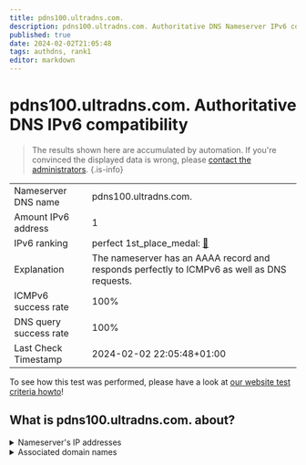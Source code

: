 ```yaml
---
title: pdns100.ultradns.com.
description: pdns100.ultradns.com. Authoritative DNS Nameserver IPv6 compatibility
published: true
date: 2024-02-02T21:05:48
tags: authdns, rank1
editor: markdown
---
```


# pdns100.ultradns.com. Authoritative DNS IPv6 compatibility

> The results shown here are accumulated by automation. If you're convinced the displayed data is wrong, please [contact the administrators](/howto/chat). 
{.is-info}




|   |   |
| - | - |
| Nameserver DNS name | pdns100.ultradns.com.
| Amount IPv6 address | 1
| IPv6 ranking | perfect 1st_place_medal: [🔗](/howto/ranking) |
| Explanation | The nameserver has an AAAA record and responds perfectly to ICMPv6 as well as DNS requests. |
| ICMPv6 success rate | 100%|
| DNS query success rate | 100% |
| Last Check Timestamp | 2024-02-02 22:05:48+01:00 |

To see how this test was performed, please have a look at [our website test criteria howto](/howto/testcriteria/authdns)!


## What is pdns100.ultradns.com. about?




<details>
<summary>Nameserver's IP addresses</summary>

2001:502:f3ff::88

</details>



<details>
<summary>Associated domain names</summary>

paypal.com

</details>
